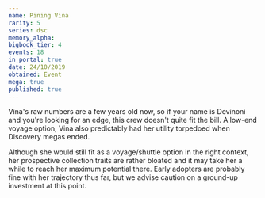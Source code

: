 ```yaml
---
name: Pining Vina
rarity: 5
series: dsc
memory_alpha:
bigbook_tier: 4
events: 18
in_portal: true
date: 24/10/2019
obtained: Event
mega: true
published: true
---
```


Vina's raw numbers are a few years old now, so if your name is Devinoni and you're looking for an edge, this crew doesn't quite fit the bill. A low-end voyage option, Vina also predictably had her utility torpedoed when Discovery megas ended.

Although she would still fit as a voyage/shuttle option in the right context, her prospective collection traits are rather bloated and it may take her a while to reach her maximum potential there. Early adopters are probably fine with her trajectory thus far, but we advise caution on a ground-up investment at this point.
